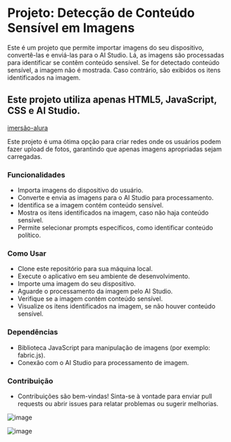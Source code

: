 # Projeto: Detecção de Conteúdo Sensível em Imagens
Este é um projeto que permite importar imagens do seu dispositivo, convertê-las e enviá-las para o AI Studio. Lá, as imagens são processadas para identificar se contêm conteúdo sensível. Se for detectado conteúdo sensível, a imagem não é mostrada. Caso contrário, são exibidos os itens identificados na imagem.

## Este projeto utiliza apenas HTML5, JavaScript, CSS e AI Studio.
[imersão-alura](https://www.google.com)

Este projeto é uma ótima opção para criar redes onde os usuários podem fazer upload de fotos, garantindo que apenas imagens apropriadas sejam carregadas.

### Funcionalidades
- Importa imagens do dispositivo do usuário.
- Converte e envia as imagens para o AI Studio para processamento.
- Identifica se a imagem contém conteúdo sensível.
- Mostra os itens identificados na imagem, caso não haja conteúdo sensível.
- Permite selecionar prompts específicos, como identificar conteúdo político.

### Como Usar
- Clone este repositório para sua máquina local.
- Execute o aplicativo em seu ambiente de desenvolvimento.
- Importe uma imagem do seu dispositivo.
- Aguarde o processamento da imagem pelo AI Studio.
- Verifique se a imagem contém conteúdo sensível.
- Visualize os itens identificados na imagem, se não houver conteúdo sensível.

### Dependências
- Biblioteca JavaScript para manipulação de imagens (por exemplo: fabric.js).
- Conexão com o AI Studio para processamento de imagem.

### Contribuição
- Contribuições são bem-vindas! Sinta-se à vontade para enviar pull requests ou abrir issues para relatar problemas ou sugerir melhorias.
  
![image](https://github.com/gkaustchr/imersao-alura/assets/21264174/db6c41a5-953b-4ce7-bf85-8b90e522ba2a)

![image](https://github.com/gkaustchr/imersao-alura/assets/21264174/735cc7e7-61c6-406b-a519-48131a9ffb60)

